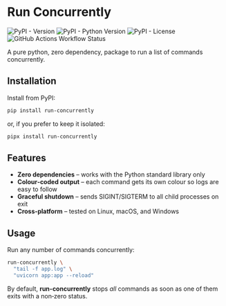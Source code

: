 # Run Concurrently

![PyPI - Version](https://img.shields.io/pypi/v/run-concurrently) ![PyPI - Python Version](https://img.shields.io/pypi/pyversions/run-concurrently) ![PyPI - License](https://img.shields.io/pypi/l/run-concurrently) ![GitHub Actions Workflow Status](https://img.shields.io/github/actions/workflow/status/eelkevdbos/run-concurrently/test.yml?branch=main&label=tests)



A pure python, zero dependency, package to run a list of commands concurrently.

## Installation

Install from PyPI:

```bash
pip install run-concurrently
```

or, if you prefer to keep it isolated:

```bash
pipx install run-concurrently
```

## Features

* **Zero dependencies** – works with the Python standard library only  
* **Colour‑coded output** – each command gets its own colour so logs are easy to follow  
* **Graceful shutdown** – sends SIGINT/SIGTERM to all child processes on exit  
* **Cross‑platform** – tested on Linux, macOS, and Windows

## Usage

Run any number of commands concurrently:

```bash
run-concurrently \
  "tail -f app.log" \
  "uvicorn app:app --reload"
```

By default, **run-concurrently** stops *all* commands as soon as one of them exits with a non‑zero status.
